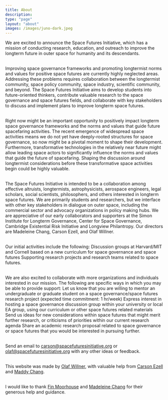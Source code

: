 ```yaml
---
title: About
description:
type: "page"
layout: "about"
images: /images/juno-dark.jpeg
---
```


We are excited to announce the Space Futures Initiative, which has a mission of conducting research, education, and outreach to improve the longterm future in outer space for humanity and its descendants.
</br>
</br>

Improving space governance frameworks and promoting longtermist norms and values for positive space futures are currently highly neglected areas. Addressing these problems requires collaboration between the longtermist community, space policy community, space industry, scientific community, and beyond. The Space Futures Initiative aims to develop students into future-oriented thinkers, contribute valuable research to the space governance and space futures fields, and collaborate with key stakeholders to discuss and implement plans to improve longterm space futures. 
</br>
</br>

Right now might be an important opportunity to positively impact longterm space governance frameworks and the norms and values that guide future spacefaring activities. The recent emergence of widespread space activities means we do not yet have deeply-rooted structures for space governance, so now might be a pivotal moment to shape their development. Furthermore, transformative technologies in the relatively near future might allow leading space actors to significantly influence the norms and values that guide the future of spacefaring. Shaping the discussion around longtermist considerations before these transformative space activities begin could be highly valuable.
</br>
</br>

The Space Futures Initiative is intended to be a collaboration among effective altruists, longtermists, astrophysicists, aerospace engineers, legal scholars, social scientists, philosophers, and others interested in longterm space futures. We are primarily students and researchers, but we interface with other key stakeholders in dialogue on outer space, including the commercial sector and advocacy organizations in policy making hubs. We are appreciative of our early collaborators and supporters at the Simon Institute for Longterm Governance, Center for Space Governance, Cambridge Existential Risk Initiative and Longview Philantropy. Our directors are Madeleine Chang, Carson Ezell, and Olaf Willner. 
</br>
</br>

Our initial activities include the following:
Discussion groups at Harvard/MIT and Cornell based on a new curriculum for space governance and space futures
Supporting research projects and research teams related to space futures.
</br>
</br>

We are also excited to collaborate with more organizations and individuals interested in our mission. The following are specific ways in which you may be able to provide support:
Let us know that you are willing to mentor an undergraduate or graduate student on a space governance/space futures research project (expected time commitment: 1 hr/week)
Express interest in hosting a space governance discussion group within your university or local EA group, using our curriculum or other space futures related materials
Send us ideas for new considerations within space futures that might merit further research, or criticisms of priorities within our current research agenda
Share an academic research proposal related to space governance or space futures that you would be interested in pursuing further.
</br>
</br>

Send an email to carson@spacefuturesinitiative.org or olaf@spacefuturesinitiative.org with any other ideas or feedback.
</br>
</br>

This website was made by [Olaf Willner](https://olafwillner.com/), with valuable help from [Carson Ezell](http://carsonezell.com/) and [Maddy Chang](https://madchang.com/).
</br>
</br>

I would like to thank [Fin Moorhouse](https://www.finmoorhouse.com/) and [Madeleine Chang](http://madchang.com/) for their generous help and guidance.